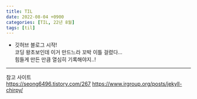 ```yaml
---
title: TIL
date: 2022-08-04 +0900
categories: [TIL, 22년 8월]
tags: [til]
---
```


- 깃허브 블로그 시작!  
코딩 왕초보인데 이거 만드느라 꼬박 이틀 걸렸다...  
힘들게 만든 만큼 열심히 기록해야지..!  
---
참고 사이트  
<https://seong6496.tistory.com/267> 
<https://www.irgroup.org/posts/jekyll-chirpy/>
